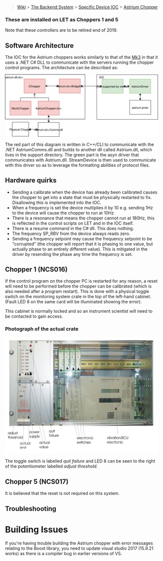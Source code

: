> [Wiki](Home) > [The Backend System](The-Backend-System) > [Specific Device IOC](Specific-Device-IOC) > [Astrium Chopper](Astrium-Chopper)

### These are installed on LET as Choppers 1 and 5

Note that these controllers are to be retired end of 2019.

## Software Architecture ##

The IOC for the Astrium choppers works similarly to that of the [Mk3](https://github.com/ISISComputingGroup/ibex_developers_manual/wiki/MK3-Chopper) in that it uses a .NET C# DLL to communicate with the servers running the chopper control programs. The architecture can be described as:

![](https://github.com/ISISComputingGroup/ibex_developers_manual/blob/master/images/Astrium.svg)

The red part of this diagram is written in C++/CLI to communicate with the .NET AstriumComms.dll and builds to another dll called Astrium.dll, which lives in the support directory. The green part is the asyn driver that communicates with Astrium.dll. StreamDevice is then used to communicate with this driver so as to leverage the formatting abilities of protocol files.

## Hardware quirks ##

* Sending a calibrate when the device has already been calibrated causes the chopper to get into a state that must be physically restarted to fix. Disallowing this is implemented into the IOC.
* When a frequency is set the device multiplies it by 10 e.g. sending 1Hz to the device will cause the chopper to run at 10Hz
* There is a resonance that means the chopper cannot run at 180Hz, this is reflected in the control scripts on LET and in the IOC itself.
* There is a resume command in the C# dll. This does nothing.
* The frequency SP_RBV from the device always reads zero.
* Sending a frequency setpoint may cause the frequency setpoint to be "corrupted" (the chopper will report that it is phasing to one value, but actually phase to an entirely different value). This is mitigated in the driver by resending the phase any time the frequency is set.

## Chopper 1 (NCS016) ##

If the control program on the chopper PC is restarted for any reason, a reset will need to be performed before the chopper can be calibrated (which is also needed after a program restart).  This is done with a physical toggle switch on the monitoring system crate in the top of the left-hand cabinet.  (Fault LED 8 on the same card will be illuminated showing the error).

This cabinet is normally locked and so an instrument scientist will need to be contacted to gain access.

### Photograph of the actual crate

![](https://github.com/ISISComputingGroup/ibex_developers_manual/blob/master/images/Astrium%20Monitoring%20Crate.JPG)

The toggle switch is labelled _quit failure_ and LED 8 can be seen to the right of the potentiometer labelled _adjust threshold_.

## Chopper 5 (NCS017) ##

It is believed that the reset is not required on this system.

## Troubleshooting

# Building Issues

If you're having trouble building the Astrium chopper with error messages relating to the Boost library, you need to update visual studio 2017 (15.9.21 works) as there is a compiler bug in earlier versions of VS.